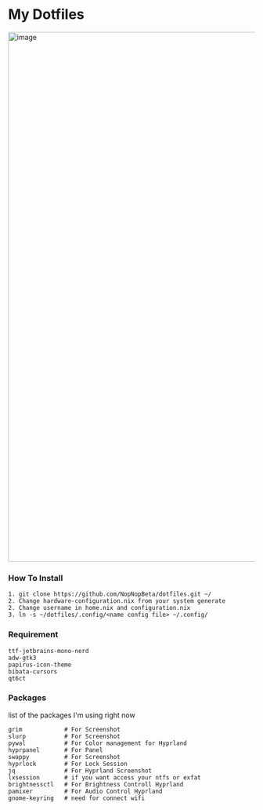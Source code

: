 # My Dotfiles
<img width="1920" height="1080" alt="image" src="https://github.com/user-attachments/assets/968f40bb-951e-483f-b885-5689ae7f50e1" />

### How To Install
```
1. git clone https://github.com/NopNopBeta/dotfiles.git ~/
2. Change hardware-configuration.nix from your system generate
2. Change username in home.nix and configuration.nix
3. ln -s ~/dotfiles/.config/<name config file> ~/.config/
```

### Requirement
```
ttf-jetbrains-mono-nerd
adw-gtk3
papirus-icon-theme
bibata-cursors
qt6ct
```

### Packages
list of the packages I'm using right now
```
grim            # For Screenshot
slurp           # For Screenshot
pywal           # For Color management for Hyprland
hyprpanel       # For Panel
swappy          # For Screenshot
hyprlock        # For Lock Session
jq              # For Hyprland Screenshot
lxsession       # if you want access your ntfs or exfat
brightnessctl   # For Brightness Controll Hyprland
pamixer         # For Audio Control Hyprland
gnome-keyring   # need for connect wifi
```
